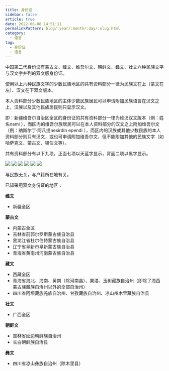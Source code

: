 ```yaml
---
title: 身份证  
sidebar: false
article: true  
date: 2022-06-08 14:51:11  
permalinkPattern: blog/:year/:month/:day/:slug.html  
category: 
  - 语言     
tag: 
  - 身份证 
  - 语言
---
```



中国第二代身份证有蒙古文、藏文、维吾尔文、朝鲜文、彝文、壮文六种民族文字与汉文字并列的双文版身份证。

使用以上六种民族文字的少数民族地区的共有资料部分一律为民族文在上（蒙文在左）、汉文在下双文版本。

本人资料部分少数民族地区的主体少数民族居民可以申请附加民族语言在汉文之上，汉族以及其他民族居民则只显示汉文。

即：新疆维吾尔自治区全区的身份证的共有资料部分一律为维汉双文版本（例：姓名nami ），而区内的维吾尔族居民可以在本人资料部分的汉文之上附加维吾尔文（例：纳斯尔丁·阿凡提nesirdin ependi ），而区内的汉族或其他少数民族的本人资料部分则只有汉文，或也可申请附加维吾尔文，但不能附加其他的民族文字（如哈萨克文、蒙古文、锡伯文等）。

共有资料部分有以下九项，正面七项以天蓝字显示，背面二项以黑字显示。

![](/image/blog/蒙古文.jpg)
![](/image/blog/藏文.jpg)
![](/image/blog/维吾尔文.jpg)
![](/image/blog/朝鲜文.jpg)
![](/image/blog/彝文.jpg)
![](/image/blog/壮文.jpg)

与民族无关，与户籍所在地有关。

已知采用双文身份证的地区：

**维文**

- 新疆全区

**蒙古文**

- 内蒙古全区
- 吉林省前郭尔罗斯蒙古族自治县
- 黑龙江省杜尔伯特蒙古族自治县
- 辽宁省阜新市阜新蒙古族自治县
- 青海省黄南州河南蒙古族自治县

**藏文**

- 西藏全区
- 青海省海北、海南、黄南（除河南县）、果洛、玉树藏族自治州（即除了海西蒙古族藏族自治州以外的全部自治州）
- 四川省阿坝藏族羌族自治州、甘孜藏族自治州、凉山州木里藏族自治县

**壮文**

- 广西全区

**朝鲜文**

- 吉林省延边朝鲜族自治州
- 长白朝鲜族自治县

**彝文**

- 四川省凉山彝族自治州（除木里县）

